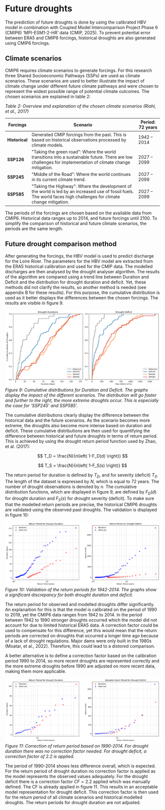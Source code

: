 # Future droughts

The prediction of future droughts is done by using the calibrated HBV model in combination with
Coupled Model Intercomparison Project Phase 6 (CMIP6) ‘MPI-ESM1-2-HR’ data (CMIP, 2025).
To prevent potential error between ERA5 and CMIP6 forcings, historical droughts are also generated
using CMIP6 forcings.

## Climate scenarios
CMIP6 requires climate scenarios to generate forcings. For this research three Shared Socioeconomic
Pathways (SSPs) are used as climate scenarios. These scenarios are used to better illustrate the
impact of climate change under different future climate pathways and were chosen to represent the
widest possible range of potential climate outcomes. The chosen scenarios are explained in table 2:

*Table 2: Overview and explanation of the chosen climate scenarios (Riahi, et al., 2017)*

| **Forcings**  | **Scenario** | **Period: 72 years** |
|--------------|-------------|----------------------|
| **Historical** | Generated CMIP forcings from the past. This is based on historical observations processed by climate models. | 1942 – 2014 |
| **SSP126** | "Taking the green road": Where the world transitions into a sustainable future. There are low challenges for implementation of climate change mitigation. | 2027 – 2099 |
| **SSP245** | "Middle of the Road": Where the world continues in its current climate trend. | 2027 – 2099 |
| **SSP585** | "Taking the Highway": Where the development of the world is led by an increased use of fossil fuels. The world faces high challenges for climate change mitigation. | 2027 – 2099 |

The periods of the forcings are chosen based on the available data from CMIP6. Historical data ranges
up to 2014, and future forcings until 2100. To simplify the comparison of historical and future climate
scenarios, the periods are the same length.

## Future drought comparison method

After generating the forcings, the HBV model is used to predict discharge for the Loire River. The
parameters for the HBV model are extracted from the ERA5 historical calibration and used for the CMIP
data. The modelled discharges are then analysed by the drought analyser algorithm. The results of the
algorithm are compared using a trend line between Duration and Deficit and the distribution for drought
duration and deficit. Yet, these methods did not clarify the results, so another method is needed (see
appendix B for these results). For this purpose, the cumulative distribution is used as it better displays
the differences between the chosen forcings. The results are visible in figure 9.

![figure9](figures/figure9.png)
*Figure 9: Cumulative distributions for Duration and Deficit. The graphs display the impact of the different
scenarios. The distribution will go faster and further to the right, the more extreme droughts occur. This is
especially the case for ‘SSP245’ and SSP585’.*

The cumulative distributions clearly display the difference between the historical data and the future
scenarios. As the scenario becomes more extreme, the droughts also become more intense based on
duration and deficit.
These cumulative distributions are then used for quantifying the difference between historical and future
droughts in terms of return period. This is achieved by using the drought return period function used by
Zhao, et al. (2017):

$$ T_D = \frac{N}{n\left( 1-F_D(d) \right)} $$

$$ T_S = \frac{N}{n\left( 1-F_S(s) \right)} $$

The return period for duration is defined by $T_D$, and for severity (deficit) $T_S$. The length of the dataset is
expressed by $N$, which is equal to 72 years. The number of drought observations is denoted by $n$. The
cumulative distribution functions, which are displayed in figure 9, are defined by $F_D(d)$ for drought
duration and $F_S(s)$ for drought severity (deficit).
To make sure that the modelled return periods are precise, the historical CMIP6 droughts are validated
using the observed past droughts. The validation is displayed in figure 10:

![figure10](figures/figure10.png)
*Figure 10: Validation of the return periods for 1942-2014. The graphs show a significant discrepancy for
both drought duration and deficit.*

The return period for observed and modelled droughts differ significantly. An explanaition for this is that
the model is calibrated on the period of 1990 to 2019, yet the CMIP6 data ranges from 1942 to 2014.
In the period between 1942 to 1990 stronger droughts occurred which the model did not account for
due to limited historical ERA5 data. A correction factor could be used to compensate for this difference,
yet this would mean that the return periods are corrected on droughts that occurred a longer time ago
because of a lack of drought regulations. Major dams were only built in the 1980s (Moatar, et al., 2022).
Therefore, this could lead to a distored comparison.

A better alternative is to define a correction factor based on the calibration period 1990 to 2014, so
more recent droughts are represented correctly and the more extreme droughts before 1990 are
adjusted on more recent data, making them more applicable. 

![figure11](figures/figure11.png)
*Figure 11: Correction of return period based on 1990-2014. For drought duration there was no correction
factor needed. For drought deficit, a correction factor of 2.2 is applied.*

The period of 1990-2014 shows less difference overall, which is expected. For the return period of
drought duration no correction factor is applied as the model represents the observed values
adequately. For the drought deficit there is a correction factor $CF = 2.2$ applied which was manually
defined. The CF is already applied in figure 11. This results in an acceptable model representation for
drought deficit. This correction factor is then used for the return period of all climate scenarios and
historical modelled droughts. The return periods for drought duration are not adjusted.




